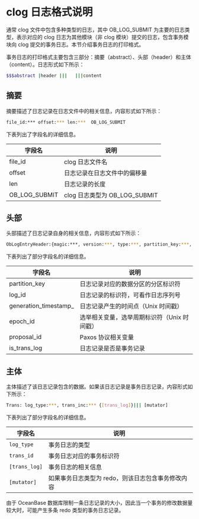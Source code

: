 # clog 日志格式说明

通常 clog 文件中包含多种类型的日志，其中 OB_LOG_SUBMIT 为主要的日志类型，表示对应的 clog 日志为其他模块（非 clog 模块）提交的日志，包含事务模块向 clog 提交的事务日志。本节介绍事务日志的打印格式。

事务日志的打印格式主要包含三部分：摘要（abstract）、头部（header）和主体（content）。日志形式如下所示：

```bash
$$$abstract |header |||   |||content
```

## 摘要

摘要描述了日志记录在日志文件中的相关信息，内容形式如下所示：

```bash
file_id:*** offset:*** len:***  OB_LOG_SUBMIT
```

下表列出了字段名的详细信息。

| 字段名 | 说明 |
| --- | --- |
| file_id | clog 日志文件名 |
| offset | 日志记录在日志文件中的偏移量 |
| len | 日志记录的长度 |
| OB_LOG_SUBMIT | clog 日志类型为 OB_LOG_SUBMIT |

## 头部

头部描述了日志记录自身的相关信息，内容形式如下所示：

```bash
ObLogEntryHeader:{magic:***, version:***, type:***, partition_key:***, log_id:***, data_len:***, generation_timestamp:***, epoch_id:***, proposal_id:***, submit_timestamp:***, is_batch_committed:***, is_trans_log:***, data_checksum:***, active_memstore_version:***, header_checksum:***}
```

下表列出了部分字段名的详细信息。

| 字段名 | 说明 |
| --- | --- |
| partition_key | 日志记录对应的数据分区的分区标识符 |
| log_id | 日志记录的标识符，可看作日志序列号 |
| generation_timestamp_ | 日志记录产生的时间点（Unix 时间戳） |
| epoch_id | 选举相关变量，选举周期标识符（Unix 时间戳） |
| proposal_id | Paxos 协议相关变量 |
| is_trans_log | 日志记录是否是事务记录 |

## 主体

主体描述了该日志记录包含的数据。如果该日志记录是事务日志记录，内容形式如下所示：

```bash
Trans: log_type:***, trans_inc:*** {[trans_log]}||| [mutator]
```

下表列出了部分字段名的详细信息。

| 字段名 | 说明 |
| --- | --- |
| `log_type` | 事务日志的类型 |
| `trans_id` | 事务日志对应的事务标识符 |
| `[trans_log]` | 事务日志的相关信息 |
| `[mutator]` | 如果事务日志类型为 redo，则该日志包含事务修改内容 |

由于 OceanBase 数据库限制一条日志记录的大小，因此当一个事务的修改数据量较大时，可能产生多条 redo 类型的事务日志记录。
